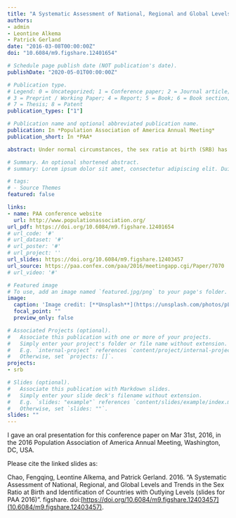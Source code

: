 ```yaml
---
title: "A Systematic Assessment of National, Regional and Global Levels and Trends in the Sex Ratio at Birth and Identification of Countries with Outlying Levels"
authors:
- admin
- Leontine Alkema
- Patrick Gerland
date: "2016-03-08T00:00:00Z"
doi: "10.6084/m9.figshare.12401654"

# Schedule page publish date (NOT publication's date).
publishDate: "2020-05-01T00:00:00Z"

# Publication type.
# Legend: 0 = Uncategorized; 1 = Conference paper; 2 = Journal article;
# 3 = Preprint / Working Paper; 4 = Report; 5 = Book; 6 = Book section;
# 7 = Thesis; 8 = Patent
publication_types: ["1"]

# Publication name and optional abbreviated publication name.
publication: In *Population Association of America Annual Meeting*
publication_short: In *PAA*

abstract: Under normal circumstances, the sex ratio at birth (SRB) has been reported to vary between 1.04 and 1.07. But gender discrimination and other factors associated with the SRB can result in different SRB levels. While SRB estimates have been published for various countries and periods, a systematic assessment of SRBs for all countries over time using all available data and reproducible estimation methods has not been reported to date. In this paper, we estimated country-specific SRBs for 212 countries and areas from 1990 to 2013 using a Bayesian hierarchical time series model and assessed the uncertainty in SRBs. The analysis is based on an extensive database with national-level data, including data from vital registration systems, international and national survey programs. We present results for countries and areas and identify country-years with SRBs which differ significantly from estimates that are typical for the country-specific region.

# Summary. An optional shortened abstract.
# summary: Lorem ipsum dolor sit amet, consectetur adipiscing elit. Duis posuere tellus ac convallis placerat. Proin tincidunt magna sed ex sollicitudin condimentum.

# tags:
# - Source Themes
featured: false

links:
- name: PAA conference website
  url: http://www.populationassociation.org/
url_pdf: https://doi.org/10.6084/m9.figshare.12401654
# url_code: '#'
# url_dataset: '#'
# url_poster: '#'
# url_project: ''
url_slides: https://doi.org/10.6084/m9.figshare.12403457
url_source: https://paa.confex.com/paa/2016/meetingapp.cgi/Paper/7070
# url_video: '#'

# Featured image
# To use, add an image named `featured.jpg/png` to your page's folder. 
image:
  caption: 'Image credit: [**Unsplash**](https://unsplash.com/photos/pLCdAaMFLTE)'
  focal_point: ""
  preview_only: false

# Associated Projects (optional).
#   Associate this publication with one or more of your projects.
#   Simply enter your project's folder or file name without extension.
#   E.g. `internal-project` references `content/project/internal-project/index.md`.
#   Otherwise, set `projects: []`.
projects:
- srb

# Slides (optional).
#   Associate this publication with Markdown slides.
#   Simply enter your slide deck's filename without extension.
#   E.g. `slides: "example"` references `content/slides/example/index.md`.
#   Otherwise, set `slides: ""`.
slides: ""
---
```


I gave an oral presentation for this conference paper on Mar 31st, 2016, in the 2016 Population Association of America Annual Meeting, Washington, DC, USA.

Please cite the linked slides as:

Chao, Fengqing, Leontine Alkema, and Patrick Gerland. 2016. “A Systematic Assessment of National, Regional, and Global Levels and Trends in the Sex Ratio at Birth and Identification of Countries with Outlying Levels (slides for PAA 2016)”. figshare. doi:[https://doi.org/10.6084/m9.figshare.12403457](10.6084/m9.figshare.12403457).
